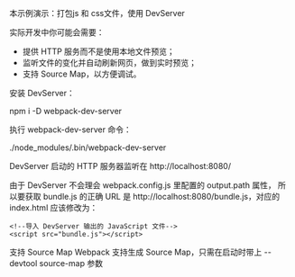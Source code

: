 本示例演示：打包js 和 css文件，使用 DevServer

实际开发中你可能会需要：

- 提供 HTTP 服务而不是使用本地文件预览；
- 监听文件的变化并自动刷新网页，做到实时预览；
- 支持 Source Map，以方便调试。



安装 DevServer：

npm i -D webpack-dev-server


执行 webpack-dev-server 命令： 

./node_modules/.bin/webpack-dev-server

DevServer 启动的 HTTP 服务器监听在 http://localhost:8080/



由于 DevServer 不会理会 webpack.config.js 里配置的 output.path 属性，
所以要获取 bundle.js 的正确 URL 是 http://localhost:8080/bundle.js，对应的 index.html 应该修改为：

```
<!--导入 DevServer 输出的 JavaScript 文件-->
<script src="bundle.js"></script>

``` 


支持 Source Map
Webpack 支持生成 Source Map，只需在启动时带上 --devtool source-map 参数



